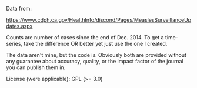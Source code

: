 Data from:

https://www.cdph.ca.gov/HealthInfo/discond/Pages/MeaslesSurveillanceUpdates.aspx

Counts are number of cases since the end of Dec. 2014.  To get a time-series, take the difference OR better yet just use the one I created.

The data aren't mine, but the code is.  Obviously both are provided without any guarantee about accuracy, quality, or the impact factor of the journal you can publish them in.    

License (were applicable): GPL (>= 3.0)
